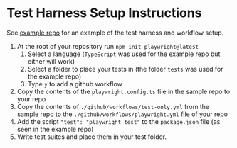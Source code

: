# Test Harness Setup Instructions
See [example repo](https://github.com/HannahZhuSWE/gatsby-test-testharness/blob/main/.github/workflows/test-only.yml) for an example of the test harness and workflow setup. 
1. At the root of your repository run `npm init playwright@latest` 
    1. Select a language (`TypeScript` was used for the example repo but either will work)
    2. Select a folder to place your tests in (the folder `tests` was used for the example repo)
    3. Type `y` to add a github workflow
2. Copy the contents of the `playwright.config.ts` file in the sample repo to your repo
3. Copy the contents of `./github/workflows/test-only.yml` from the sample repo to the `./github/workflows/playwright.yml` file of your repo
4. Add the script `"test": "playwright test"` to the `package.json` file (as seen in the example repo) 
5. Write test suites and place them in your test folder.
